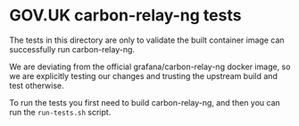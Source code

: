 # GOV.UK carbon-relay-ng tests

The tests in this directory are only to validate the built container image can successfully run carbon-relay-ng.

We are deviating from the official grafana/carbon-relay-ng docker image, so we are explicitly testing our changes and trusting the upstream build and test otherwise.

To run the tests you first need to build carbon-relay-ng, and then you can run the `run-tests.sh` script.


